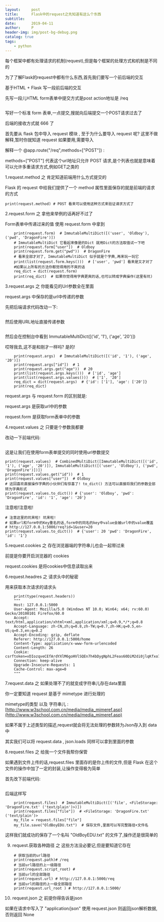 ```yaml
---
layout:     post
title:      Flask中的request之先知道有这么个东西
subtitle:   
date:       2019-04-11
author:     P
header-img: img/post-bg-debug.png
catalog: true
tags:
    - python
---
```

每个框架中都有处理请求的机制(request),但是每个框架的处理方式和机制是不同的

为了了解Flask的request中都有什么东西,首先我们要写一个前后端的交互

基于HTML + Flask 写一段前后端的交互

先写一段儿HTML form表单中提交方式是post  action地址是 /req

<img src="https://images2018.cnblogs.com/blog/1122946/201807/1122946-20180703121332363-1740890545.png" alt="" />

写好一个标准 form 表单,一点提交,搜就向后端提交一个POST请求过去了

后端的接收方式就 666 了

首先要从 flask 包中导入 request 模块 , 至于为什么要导入 request 呢? 这里不做解释,暂时你就知道 request 如果要用,需要导入

解释一个 @app.route("/req",methods=["POST"]) :

methods=["POST"]  代表这个url地址只允许 POST 请求,是个列表也就是意味着可以允许多重请求方式,例如GET之类的

1.request.method 之 肯定知道前端用什么方式提交的

Flask 的 request 中给我们提供了一个 method 属性里面保存的就是前端的请求的方式

```
print(request.method) # POST 看来可以使用这种方式来验证请求方式了
```

2.request.form 之 拿他来举例的话再好不过了

Form表单中传递过来的值 使用 request.form 中拿到

```
    print(request.form)  # ImmutableMultiDict([('user', 'Oldboy'), ('pwd', 'DragonFire')])
    # ImmutableMultiDict 它看起来像是的Dict 就用Dict的方法取值试一下吧
    print(request.form["user"])  # Oldboy
    print(request.form.get("pwd"))  # DragonFire
    # 看来全部才对了, ImmutableMultiDict 似乎就是个字典,再来玩一玩它
    print(list(request.form.keys()))  # ['user', 'pwd'] 看来是又才对了
    #如果以上所有的方法你都觉得用的不爽的话
    req_dict = dict(request.form)
    print(req_dict)  # 如果你觉得用字典更爽的话,也可以转成字典操作(这里有坑)
```

3.request.args 之 你能看见的Url参数全在里面

request.args 中保存的是url中传递的参数

先把后端请求代码改动一下:

<img src="https://images2018.cnblogs.com/blog/1122946/201807/1122946-20180703153125716-2062288157.png" alt="" />

然后使用URL地址直接传递参数

<img src="https://images2018.cnblogs.com/blog/1122946/201807/1122946-20180703153204399-716030615.png" alt="" />

然后会在控制台中看到 ImmutableMultiDict([('id', '1'), ('age', '20')])

哎呀我去,这不是和刚才一样吗? 是的!

```
    print(request.args)  # ImmutableMultiDict([('id', '1'), ('age', '20')])
    print(request.args["id"])  # 1
    print(request.args.get("age"))  # 20
    print(list(request.args.keys()))  # ['id', 'age']
    print(list(request.args.values()))  # ['1', '20']
    req_dict = dict(request.args)  # {'id': ['1'], 'age': ['20']}
    print(req_dict)
```

request.args 与 request.form 的区别就是:

request.args 是获取url中的参数

request.form 是获取form表单中的参数

4.request.values 之 只要是个参数我都要

改动一下前端代码:

<img src="https://images2018.cnblogs.com/blog/1122946/201807/1122946-20180703153941556-951051095.png" alt="" />

这是让我们在使用form表单提交的同时使用url参数提交

```
print(request.values)  # CombinedMultiDict([ImmutableMultiDict([('id', '1'), ('age', '20')]), ImmutableMultiDict([('user', 'Oldboy'), ('pwd', 'DragonFire')])])
print(request.values.get("id"))  # 1
print(request.values["user"])  # Oldboy
# 这回喜欢直接操作字典的小伙伴们有惊喜了! to_dict() 方法可以直接将我们的参数全部转为字典形式
print(request.values.to_dict()) # {'user': 'Oldboy', 'pwd': 'DragonFire', 'id': '1', 'age': '20'}
```

注意啦!注意啦!

```
# 注意这里的坑来啦! 坑来啦!
# 如果url和form中的Key重名的话,form中的同名的key中value会被url中的value覆盖
# http://127.0.0.1:5000/req?id=1&user=20
print(request.values.to_dict())  # {'user': 20 'pwd': 'DragonFire', 'id': '1'}
```

5.request.cookies 之 存在浏览器端的字符串儿也会一起带过来

前提是你要开启浏览器的 cookies

request.cookies 是将cookies中信息读取出来

6.request.headres 之 请求头中的秘密

用来获取本次请求的请求头

```
    print(type(request.headers))
    """
    Host: 127.0.0.1:5000
    User-Agent: Mozilla/5.0 (Windows NT 10.0; Win64; x64; rv:60.0) Gecko/20100101 Firefox/60.0
    Accept: text/html,application/xhtml+xml,application/xml;q=0.9,*/*;q=0.8
    Accept-Language: zh-CN,zh;q=0.8,zh-TW;q=0.7,zh-HK;q=0.5,en-US;q=0.3,en;q=0.2
    Accept-Encoding: gzip, deflate
    Referer: http://127.0.0.1:5000/home
    Content-Type: application/x-www-form-urlencoded
    Content-Length: 26
    Cookie: csrftoken=vDIozqveCEfArdYXlM6goHVlSQEn7h4bDygNphL2Feas60DiM2di0jlqKfxo7xhA
    Connection: keep-alive
    Upgrade-Insecure-Requests: 1
    Cache-Control: max-age=0
    """
```

7.request.data 之 如果处理不了的就变成字符串儿存在data里面

你一定要知道 request 是基于 mimetype 进行处理的

mimetype的类型 以及 字符串儿 : [http://www.w3school.com.cn/media/media_mimeref.asp](http://www.w3school.com.cn/media/media_mimeref.asp)

如果不属于上述类型的描述,request就会将无法处理的参数转为Json存入到 data 中

其实我们可以将 request.data , json.loads 同样可以拿到里面的参数

8.request.files 之 给我一个文件我帮你保管

如果遇到文件上传的话,request.files 里面存的是你上传的文件,但是 Flask 在这个文件的操作中加了一定的封装,让操作变得极为简单

首先改下前端代码:

<img src="https://images2018.cnblogs.com/blog/1122946/201807/1122946-20180703163119727-2114222908.png" alt="" />

后端这样写

```
    print(request.files)  # ImmutableMultiDict([('file', <FileStorage: 'DragonFire.txt' ('text/plain')>)])
    print(request.files["file"])  # <FileStorage: 'DragonFire.txt' ('text/plain')>
    my_file = request.files["file"]
    my_file.save("OldBoyEDU.txt")  # 保存文件,里面可以写完整路径+文件名
```

这样我们就成功的保存了一个名叫 "OldBoyEDU.txt" 的文件了,操作还是很简单的

9. request.获取各种路径 之 这些方法没必要记,但是要知道它存在

```
    # 获取当前的url路径
    print(request.path)# /req
    # 当前url路径的上一级路径
    print(request.script_root) #
    # 当前url的全部路径
    print(request.url) # http://127.0.0.1:5000/req
    # 当前url的路径的上一级全部路径
    print(request.url_root ) # http://127.0.0.1:5000/
```

10. request.json 之 前提你得告诉是json

如果在请求中写入了 "application/json" 使用 request.json 则返回json解析数据, 否则返回 None
